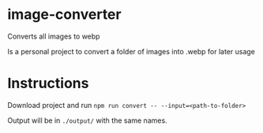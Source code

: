 # image-converter
Converts all images to webp

Is a personal project to convert a folder of images into .webp for later usage

# Instructions

Download project and run `npm run convert -- --input=<path-to-folder>`

Output will be in `./output/` with the same names.

